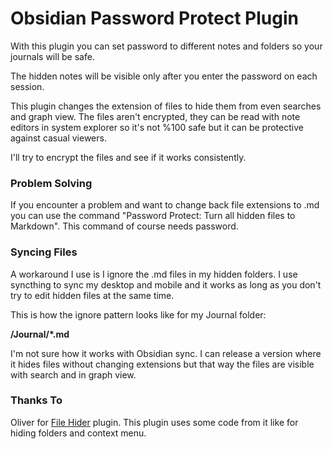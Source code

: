 # Obsidian Password Protect Plugin

With this plugin you can set password to different notes and folders so your journals will be safe.

The hidden notes will be visible only after you enter the password on each session.

This plugin changes the extension of files to hide them from even searches and graph view. The files aren't encrypted, they can be read with note editors in system explorer so it's not %100 safe but it can be protective against casual viewers.

I'll try to encrypt the files and see if it works consistently.

### Problem Solving

If you encounter a problem and want to change back file extensions to .md you can use the command "Password Protect: Turn all hidden files to Markdown". This command of course needs password.

### Syncing Files
A workaround I use is I ignore the .md files in my hidden folders. I use syncthing to sync my desktop and mobile and it works as long as you don't try to edit hidden files at the same time.

This is how the ignore pattern looks like for my Journal folder: 

**/Journal/*.md**

I'm not sure how it works with Obsidian sync. I can release a version where it hides files without changing extensions but that way the files are visible with search and in graph view.

### Thanks To
Oliver for [File Hider](https://github.com/Oliver-Akins/file-hider) plugin. This plugin uses some code from it like for hiding folders and context menu.
